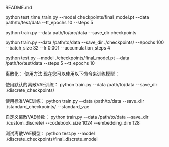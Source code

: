 README.md

python test_time_train.py --model checkpoints/final_model.pt --data path/to/test/data --tt_epochs 10 --steps 5

python train.py --data path/to/arc/data --save_dir checkpoints

python train.py --data /path/to/data --save_dir ./checkpoints/ --epochs 100 --batch_size 32 --lr 0.001 --accumulation_steps 4

python test.py --model ./checkpoints/final_model.pt --data /path/to/test/data --steps 5 --tt_epochs 10


离散化：
使用方法
现在您可以使用以下命令来训练模型：

使用默认的离散VAE训练：
python train.py --data /path/to/data --save_dir ./discrete_checkpoints/

使用标准VAE训练：
python train.py --data /path/to/data --save_dir ./standard_checkpoints/ --standard_vae

自定义离散VAE参数：
python train.py --data /path/to/data --save_dir ./custom_discrete/ --codebook_size 1024 --embedding_dim 128

测试离散VAE模型：
python test.py --model ./discrete_checkpoints/final_discrete_model
